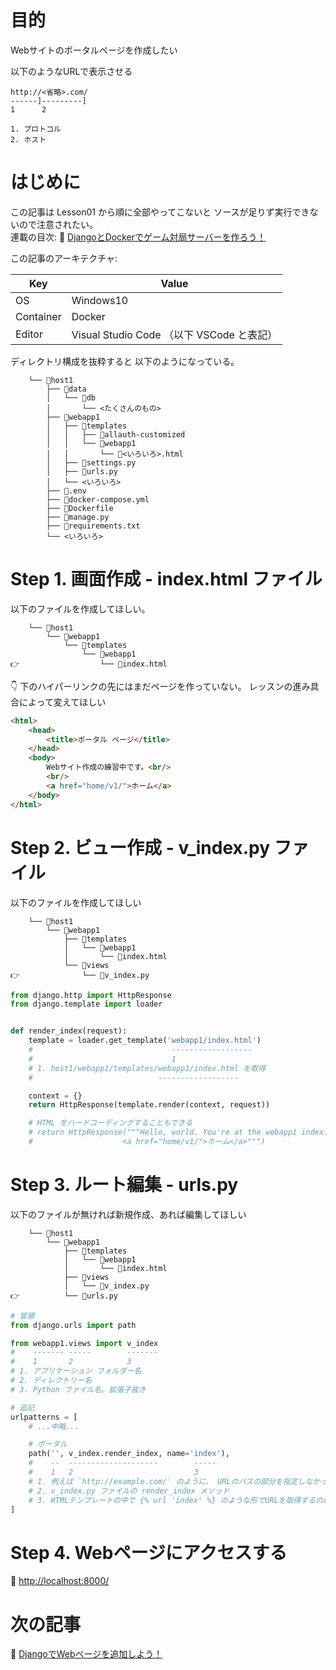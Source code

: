 # 目的

Webサイトのポータルページを作成したい  

以下のようなURLで表示させる  

```plain
http://<省略>.com/
------]---------]
1      2

1. プロトコル
2. ホスト
```

# はじめに

この記事は Lesson01 から順に全部やってこないと ソースが足りず実行できないので注意されたい。  
連載の目次: 📖 [DjangoとDockerでゲーム対局サーバーを作ろう！](https://qiita.com/muzudho1/items/eb0df0ea604e1fd9cdae)  

この記事のアーキテクチャ:  

| Key       | Value                                     |
| --------- | ----------------------------------------- |
| OS        | Windows10                                 |
| Container | Docker                                    |
| Editor    | Visual Studio Code （以下 VSCode と表記） |

ディレクトリ構成を抜粋すると 以下のようになっている。  

```plaintext
    └── 📂host1
        ├── 📂data
        │   └── 📂db
        │       └── <たくさんのもの>
        ├── 📂webapp1
        │   ├── 📂templates
        │   │   ├── 📂allauth-customized
        │   │   └── 📂webapp1
        │   │       └── 📄<いろいろ>.html
        │   ├── 📄settings.py
        │   ├── 📄urls.py
        │   └── <いろいろ>
        ├── 📄.env
        ├── 🐳docker-compose.yml
        ├── 🐳Dockerfile
        ├── 📄manage.py
        ├── 📄requirements.txt
        └── <いろいろ>
```

# Step 1. 画面作成 - index.html ファイル

以下のファイルを作成してほしい。

```plaintext
    └── 📂host1
        └── 📂webapp1
            └── 📂templates
                └── 📂webapp1
👉                  └── 📄index.html
```

👇 下のハイパーリンクの先にはまだページを作っていない。 レッスンの進み具合によって変えてほしい  

```html
<html>
    <head>
        <title>ポータル ページ</title>
    </head>
    <body>
        Webサイト作成の練習中です。<br/>
        <br/>
        <a href="home/v1/">ホーム</a>
    </body>
</html>
```

# Step 2. ビュー作成 - v_index.py ファイル

以下のファイルを作成してほしい  

```plaintext
    └── 📂host1
        └── 📂webapp1
            ├── 📂templates
            │   └── 📂webapp1
            │       └── 📄index.html
            └── 📂views
👉              └── 📄v_index.py
```

```py
from django.http import HttpResponse
from django.template import loader


def render_index(request):
    template = loader.get_template('webapp1/index.html')
    #                               ------------------
    #                               1
    # 1. host1/webapp1/templates/webapp1/index.html を取得
    #                            ------------------

    context = {}
    return HttpResponse(template.render(context, request))

    # HTML をハードコーディングすることもできる
    # return HttpResponse("""Hello, world. You're at the webapp1 index.<br/>
    #                    <a href="home/v1/">ホーム</a>""")
```

# Step 3. ルート編集 - urls.py

以下のファイルが無ければ新規作成、あれば編集してほしい  

```plaintext
    └── 📂host1
        └── 📂webapp1
            ├── 📂templates
            │   └── 📂webapp1
            │       └── 📄index.html
            ├── 📂views
            │   └── 📄v_index.py
👉          └── 📄urls.py
```

```py
# 冒頭
from django.urls import path

from webapp1.views import v_index
#    ------- -----        -------
#    1       2            3
# 1. アプリケーション フォルダー名
# 2. ディレクトリー名
# 3. Python ファイル名。拡張子抜き

# 追記
urlpatterns = [
    # ...中略...

    # ポータル
    path('', v_index.render_index, name='index'),
    #    --  --------------------        -----
    #    1   2                           3
    # 1. 例えば `http://example.com/` のように、 URLのパスの部分を指定しなかったケースに対応します
    # 2. v_index.py ファイルの render_index メソッド
    # 3. HTMLテンプレートの中で {% url 'index' %} のような形でURLを取得するのに使える
]
```

# Step 4. Webページにアクセスする

📖 [http://localhost:8000/](http://localhost:8000/)  

# 次の記事

📖 [DjangoでWebページを追加しよう！](https://qiita.com/muzudho1/items/06fe071c1147b4b8f062)  
